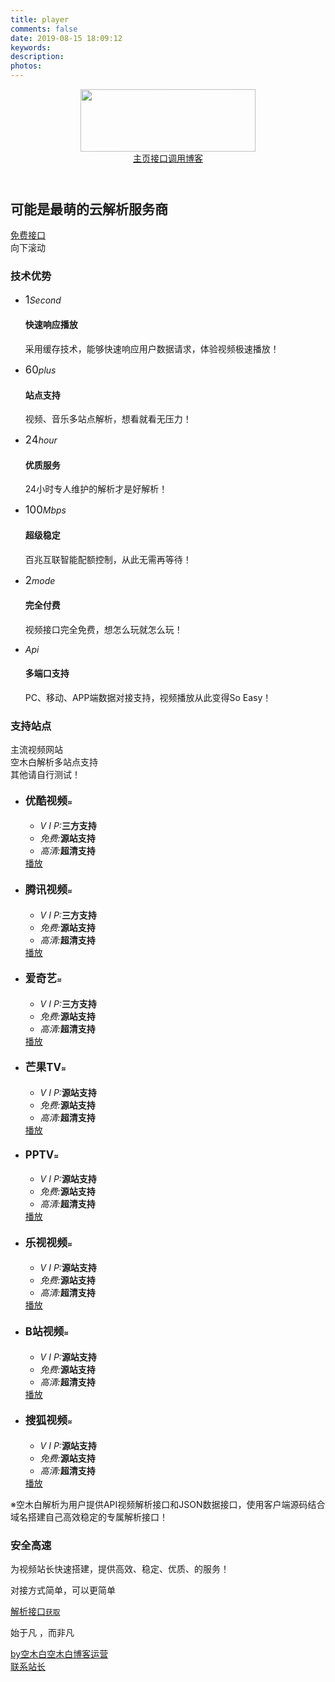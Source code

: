 ```yaml
---
title: player
comments: false
date: 2019-08-15 18:09:12
keywords:
description:
photos:
---
```


<!DOCTYPE html>
<html>
    <head><meta charset="utf-8"><title>空木白解析-可能是最稳的视频云解析服务商</title><meta name="description" content="空木白解析提供VIP视频免费解析解决方案，持续更新维护。支持电视剧,电影,音乐的播放，本解析系统仅用于学习交流参考，请勿非法商用！"><meta name="keywords" content="空木白解析,视频解析,解析源码,全网VIP视频解析API接口,"><meta name="author" content="空木白视频解析"><meta name="renderer" content="webkit"><meta http-equiv="X-UA-Compatible" content="IE=edge,chrome=1"><meta name="viewport" content="width=1280"><link href="static/css/i.css" rel="stylesheet"><meta http-equiv="Cache-Control" content="no-siteapp"><meta name="apple-mobile-web-app-title" content="pangu"><meta name="google" value="notranslate"></head>
    <body><div id="stage"><article class="step-1"><div class="step-1-in"><div id="test" style="transform: rotateX(-3.355deg) rotateY(0.36deg);"><header><div class="layout"><img width="280" height="100" src="static/img/hostker.png"><nav><a href="https://j.sm-ms.cn" target="_blank">主页</a><a href="https://jx.sm-ms.cn/?v=" target="_blank">接口调用</a><a class="login-link" href="https://wuzuhua.cn" target="_blank">博客</a></nav></div></header><h2><span class="line line-1">可能是<span class="moji-1">最萌</span>的</span><span class="line line-2">云解析服务商</span></h2><i class="bg"></i><i class="hr"></i><div class="shell-box"><i class="shell-shadow"></i><i class="shell"><span></span></i></div><a class="link-reg" href="https://jx.sm-ms.cn/?v=" target="_blank">免费接口</a><i class="light"></i></div></div></article><span class="tip tip-1">向下滚动</span><article class="step-2"><div class="content"><h3 class="ui-h ui-h-1">技术优势</h3><ul><li class="feature-1"><div class="icon"><i></i><big>1</big><cite>Second</cite></div><h4>快速响应播放</h4><p>采用缓存技术，能够快速响应用户数据请求，体验视频极速播放！</p></li><li class="feature-2"><div class="icon"><i></i><big>60</big><cite>plus</cite></div><h4>站点支持</h4><p>视频、音乐多站点解析，想看就看无压力！</p></li><li class="feature-3"><div class="icon"><i></i><big>24</big><cite>hour</cite></div><h4>优质服务</h4><p>24小时专人维护的解析才是好解析！</p></li><li class="feature-4"><div class="icon"><i></i><big>100</big><cite>Mbps</cite></div><h4>超级稳定</h4><p>百兆互联智能配额控制，从此无需再等待！</p></li><li class="feature-5"><div class="icon"><i></i><big>2</big><cite>mode</cite></div><h4>完全付费</h4><p>视频接口完全免费，想怎么玩就怎么玩！</p></li><li class="feature-6"><div class="icon"><i></i><cite>Api</cite></div><h4>多端口支持</h4><p>PC、移动、APP端数据对接支持，视频播放从此变得So Easy！</p></li></ul></div><i class="after"></i></article><article class="step-3"><h3 class="ui-h ui-h-2">支持站点</h3><div class="switch index-nav" id="switch"><div class="span-1 active" id="span-1" onclick='selectDatacenter("rs")'>主流视频网站</div><div class="span-1" id="span-1" onclick='selectDatacenter("rs")'>空木白解析多站点支持</div><div class="span-1" id="span-1" onclick='selectDatacenter("rs")'>其他请自行测试！</div></div><ul><li><div class="head"><h4 id="price-1"><big>优酷视频</big><small>≈</small></h4></div><ul><li><i>V I P:</i><b>三方支持</b></li><li><i>免费:</i><b>源站支持</b></li><li><i>高清:</i><b>超清支持</b></li></ul><a class="button" href="https://jx.sm-ms.cn/?v=http://v.youku.com/v_show/id_XMzk4MDUzNTA1Mg==.html?spm=a2h0j.11185381.listitem_page1.5~A" target="_blank">播放</a></li><li><div class="head"><h4 id="price-2"><big>腾讯视频</big><small>≈</small></h4></div><ul><li><i>V I P:</i><b>三方支持</b></li><li><i>免费:</i><b>源站支持</b></li><li><i>高清:</i><b>超清支持</b></li></ul><a class="button" href="https://jx.sm-ms.cn/?v=https://v.qq.com/x/cover/c949qjcugx9a7gh.html" target="_blank">播放</a></li><li><div class="head"><h4 id="price-3"><big>爱奇艺</big><small>≈</small></h4></div><ul><li><i>V I P:</i><b>三方支持</b></li><li><i>免费:</i><b>源站支持</b></li><li><i>高清:</i><b>超清支持</b></li></ul><a class="button" href="https://jx.sm-ms.cn/?v=https://www.iqiyi.com/v_19rqzsstl4.html" target="_blank">播放</a></li><li><div class="head"><h4 id="price-4"><big>芒果TV</big><small>≈</small></h4></div><ul><li><i>V I P:</i><b>源站支持</b></li><li><i>免费:</i><b>源站支持</b></li><li><i>高清:</i><b>超清支持</b></li></ul><a class="button" href="https://jx.sm-ms.cn/?v=https://www.mgtv.com/b/323630/4581131.html" target="_blank">播放</a></li><li><div class="head"><h4 id="price-5"><big>PPTV</big><small>≈</small></h4></div><ul><li><i>V I P:</i><b>源站支持</b></li><li><i>免费:</i><b>源站支持</b></li><li><i>高清:</i><b>超清支持</b></li></ul><a class="button" href="https://jx.sm-ms.cn/?v=http://v.pptv.com/show/YgImpQ1z4yGEAmo.html?rcc_src=P4&amp;spm=movie_index_web.sb_2719422.0.1.0.1.0.1.0.0" target="_blank">播放</a></li><li><div class="head"><h4 id="price-6"><big>乐视视频</big><small>≈</small></h4></div><ul><li><i>V I P:</i><b>源站支持</b></li><li><i>免费:</i><b>源站支持</b></li><li><i>高清:</i><b>超清支持</b></li></ul><a class="button" href="https://jx.sm-ms.cn/?v=http://www.le.com/ptv/vplay/31517416.html?ref=ym0210" target="_blank">播放</a></li><li><div class="head"><h4 id="price-4"><big>B站视频</big><small>≈</small></h4></div><ul><li><i>V I P:</i><b>源站支持</b></li><li><i>免费:</i><b>源站支持</b></li><li><i>高清:</i><b>超清支持</b></li></ul><a class="button" href="https://jx.sm-ms.cn/?v=https://m.bilibili.com/bangumi/play/ep259806?share_medium=android&amp;share_source=copy_link&amp;bbid=XZE68DFE526A11F3C651D1C9F648224178A1C&amp;ts=1547549167887" target="_blank">播放</a></li><li><div class="head"><h4 id="price-4"><big>搜狐视频</big><small>≈</small></h4></div><ul><li><i>V I P:</i><b>源站支持</b></li><li><i>免费:</i><b>源站支持</b></li><li><i>高清:</i><b>超清支持</b></li></ul><a class="button" href="https://jx.sm-ms.cn/?v=https://film.sohu.com/album/9379744.html?channeled=1200100000" target="_blank">播放</a></li></ul><div class="note layout" id="price-note"><p>※空木白解析为用户提供API视频解析接口和JSON数据接口，使用客户端源码结合域名搭建自己高效稳定的专属解析接口！</p></div></article><article class="step-4"><div id="step4"><div class="content"><i></i><h3 class="ui-h ui-h-3">安全高速</h3><div class="note layout"><p>为视频站长快速搭建，提供高效、稳定、优质、的服务！</p><p>对接方式简单，可以更简单</p></div><a class="button" href="https://jx.sm-ms.cn/?v=" target="_blank">解析接口<small>获取</small></a><div class="note layout"><p class="op5"></p></div></div><i class="shell-2"></i></div></article><footer class="step-5"><div class="htko"><p>始于凡 ，而非凡</p></div><div class="layout"><div class="l"><a href="http://www.wuzuhua.cn" target="_blank">by空木白</a><a href="index.html" target="_blank">空木白博客运营</a></div><div class="r"><a href="http://wpa.qq.com/msgrd?v=3&amp;uin=18177233&amp;site=qq&amp;menu=yes" target="_blank">联系站长</a></div></div></footer></div><script src="//hm.baidu.com/hm.js?09d1fb6da929f844fdabcf8c9e14b83d"></script><script src="static/js/c.js"></script><div style="display:none"><script src="https://tajs.qq.com/stats?sId=65588361" type="text/javascript" charset="UTF-8"></script><script>var _hmt=_hmt||[];(function(){var hm=document.createElement("script");hm.src="//hm.baidu.com/hm.js?09d1fb6da929f844fdabcf8c9e14b83d";var s=document.getElementsByTagName("script")[0];s.parentNode.insertBefore(hm,s)})();</script></div></body>
    
</html>